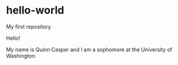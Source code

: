 # hello-world
My first repository

Hello!

My name is Quinn Casper and I am a sophomore at the University of Washington.
